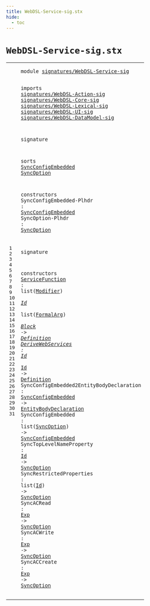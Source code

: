 ```yaml
---
title: WebDSL-Service-sig.stx
hide:
  - toc
---
```


# `WebDSL-Service-sig.stx`



[pdmosses/webdsl-statix/webdslstatix/src-gen/statix/signatures/WebDSL-Service-sig.stx]: https://github.com/pdmosses/webdsl-statix/blob/master/webdslstatix/src-gen/statix/signatures/WebDSL-Service-sig.stx "The source file on GitHub"

<div class="stx"><table class="highlighttable"><tbody><tr><td class="linenos"><div class="linenodiv"><pre><span></span>1
2
3
4
5
6
7
8
9
10
11
12
13
14
15
16
17
18
19
20
21
22
23
24
25
26
27
28
29
30
31
</pre></div></td>
<td class="code"><pre><code><span class="keyword">module</span> <a href="../webdsl-statix-sig.stx/#signatures/WebDSL-Service-sig_675_704" id="signatures/WebDSL-Service-sig_7_36" title="Referenced at ../webdsl-statix-sig.stx line 23"><span class="token sort_ModuleID">signatures/WebDSL-Service-sig</span></a>

<span class="keyword">imports</span>
  <a href="../WebDSL-Action-sig.stx/#signatures/WebDSL-Action-sig_7_35" id="signatures/WebDSL-Action-sig_48_76" title="Defined at ../WebDSL-Action-sig.stx line 1"><span class="token sort_ModuleID">signatures/WebDSL-Action-sig</span></a>
  <a href="../WebDSL-Core-sig.stx/#signatures/WebDSL-Core-sig_7_33" id="signatures/WebDSL-Core-sig_79_105" title="Defined at ../WebDSL-Core-sig.stx line 1"><span class="token sort_ModuleID">signatures/WebDSL-Core-sig</span></a>
  <a href="../WebDSL-Lexical-sig.stx/#signatures/WebDSL-Lexical-sig_7_36" id="signatures/WebDSL-Lexical-sig_108_137" title="Defined at ../WebDSL-Lexical-sig.stx line 1"><span class="token sort_ModuleID">signatures/WebDSL-Lexical-sig</span></a>
  <a href="../WebDSL-UI-sig.stx/#signatures/WebDSL-UI-sig_7_31" id="signatures/WebDSL-UI-sig_140_164" title="Defined at ../WebDSL-UI-sig.stx line 1"><span class="token sort_ModuleID">signatures/WebDSL-UI-sig</span></a>
  <a href="../WebDSL-DataModel-sig.stx/#signatures/WebDSL-DataModel-sig_7_38" id="signatures/WebDSL-DataModel-sig_167_198" title="Defined at ../WebDSL-DataModel-sig.stx line 1"><span class="token sort_ModuleID">signatures/WebDSL-DataModel-sig</span></a>

<span class="keyword">signature</span>

  <span class="keyword">sorts</span>
    <span class="cons_SortDecl"><a href="#SyncConfigEmbedded_304_322" id="SyncConfigEmbedded_223_241" title="Referenced at line 17, 25, 26"><span class="token sort_OpId">SyncConfigEmbedded</span></a></span>
    <span class="cons_SortDecl"><a href="#SyncOption_346_356" id="SyncOption_246_256" title="Referenced at line 18, 26, 27, 28, 29, 30, 31"><span class="token sort_OpId">SyncOption</span></a></span>

  <span class="keyword">constructors</span>
    <span id="SyncConfigEmbedded-Plhdr_277_301" title="Not referenced locally, nor via imports"><span class="token sort_OpId">SyncConfigEmbedded-Plhdr</span></span> <span class="operator">:</span> <span class="cons_SimpleSort"><a href="#SyncConfigEmbedded_223_241" id="SyncConfigEmbedded_304_322" title="Defined at line 13"><span class="token sort_OpId">SyncConfigEmbedded</span></a></span>
    <span id="SyncOption-Plhdr_327_343" title="Not referenced locally, nor via imports"><span class="token sort_OpId">SyncOption-Plhdr</span></span> <span class="operator">:</span> <span class="cons_SimpleSort"><a href="#SyncOption_246_256" id="SyncOption_346_356" title="Defined at line 14"><span class="token sort_OpId">SyncOption</span></a></span>

<span class="keyword">signature</span>

  <span class="keyword">constructors</span>
    <a href="../../../../trans/static-semantics/webdsl-services.stx/#ServiceFunction_275_290" id="ServiceFunction_388_403" title="Referenced at ../../../../trans/static-semantics/webdsl-services.stx line 14"><span class="token sort_OpId">ServiceFunction</span></a> <span class="operator">:</span> <span class="keyword">list</span><span class="operator">(</span><span class="cons_SimpleSort"><a href="../WebDSL-UI-sig.stx/#Modifier_243_251" id="Modifier_411_419" title="Defined at ../WebDSL-UI-sig.stx line 14"><span class="token sort_OpId">Modifier</span></a></span><span class="operator">)</span> <span class="operator">*</span> <span class="cons_SimpleSort"><a href="../WebDSL-Lexical-sig.stx/#Id_194_196" id="Id_423_425" title="Defined at ../WebDSL-Lexical-sig.stx line 14"><span class="token sort_OpId">Id</span></a></span> <span class="operator">*</span> <span class="keyword">list</span><span class="operator">(</span><span class="cons_SimpleSort"><a href="../WebDSL-Core-sig.stx/#FormalArg_164_173" id="FormalArg_433_442" title="Defined at ../WebDSL-Core-sig.stx line 11"><span class="token sort_OpId">FormalArg</span></a></span><span class="operator">)</span> <span class="operator">*</span> <span class="cons_SimpleSort"><a href="../WebDSL-Action-sig.stx/#Block_255_260" id="Block_446_451" title="Defined at ../WebDSL-Action-sig.stx line 15"><span class="token sort_OpId">Block</span></a></span> <span class="operator">-&gt;</span> <span class="cons_SimpleSort"><a href="../WebDSL-Core-sig.stx/#Definition_310_320" id="Definition_455_465" title="Defined at ../WebDSL-Core-sig.stx line 20"><span class="token sort_OpId">Definition</span></a></span>
    <a href="../../../../trans/static-semantics/webdsl-services.stx/#DeriveWebServices_168_185" id="DeriveWebServices_470_487" title="Referenced at ../../../../trans/static-semantics/webdsl-services.stx line 12"><span class="token sort_OpId">DeriveWebServices</span></a> <span class="operator">:</span> <span class="cons_SimpleSort"><a href="../WebDSL-Lexical-sig.stx/#Id_194_196" id="Id_490_492" title="Defined at ../WebDSL-Lexical-sig.stx line 14"><span class="token sort_OpId">Id</span></a></span> <span class="operator">*</span> <span class="cons_SimpleSort"><a href="../WebDSL-Lexical-sig.stx/#Id_194_196" id="Id_495_497" title="Defined at ../WebDSL-Lexical-sig.stx line 14"><span class="token sort_OpId">Id</span></a></span> <span class="operator">-&gt;</span> <span class="cons_SimpleSort"><a href="../WebDSL-Core-sig.stx/#Definition_310_320" id="Definition_501_511" title="Defined at ../WebDSL-Core-sig.stx line 20"><span class="token sort_OpId">Definition</span></a></span>
    <span id="SyncConfigEmbedded2EntityBodyDeclaration_516_556" title="Not referenced locally, nor via imports"><span class="token sort_OpId">SyncConfigEmbedded2EntityBodyDeclaration</span></span> <span class="operator">:</span> <span class="cons_SimpleSort"><a href="#SyncConfigEmbedded_223_241" id="SyncConfigEmbedded_559_577" title="Defined at line 13"><span class="token sort_OpId">SyncConfigEmbedded</span></a></span> <span class="operator">-&gt;</span> <span class="cons_SimpleSort"><a href="../WebDSL-DataModel-sig.stx/#EntityBodyDeclaration_164_185" id="EntityBodyDeclaration_581_602" title="Defined at ../WebDSL-DataModel-sig.stx line 11"><span class="token sort_OpId">EntityBodyDeclaration</span></a></span>
    <span id="SyncConfigEmbedded_607_625" title="Not referenced locally, nor via imports"><span class="token sort_OpId">SyncConfigEmbedded</span></span> <span class="operator">:</span> <span class="keyword">list</span><span class="operator">(</span><span class="cons_SimpleSort"><a href="#SyncOption_246_256" id="SyncOption_633_643" title="Defined at line 14"><span class="token sort_OpId">SyncOption</span></a></span><span class="operator">)</span> <span class="operator">-&gt;</span> <span class="cons_SimpleSort"><a href="#SyncConfigEmbedded_223_241" id="SyncConfigEmbedded_648_666" title="Defined at line 13"><span class="token sort_OpId">SyncConfigEmbedded</span></a></span>
    <span id="SyncTopLevelNameProperty_671_695" title="Not referenced locally, nor via imports"><span class="token sort_OpId">SyncTopLevelNameProperty</span></span> <span class="operator">:</span> <span class="cons_SimpleSort"><a href="../WebDSL-Lexical-sig.stx/#Id_194_196" id="Id_698_700" title="Defined at ../WebDSL-Lexical-sig.stx line 14"><span class="token sort_OpId">Id</span></a></span> <span class="operator">-&gt;</span> <span class="cons_SimpleSort"><a href="#SyncOption_246_256" id="SyncOption_704_714" title="Defined at line 14"><span class="token sort_OpId">SyncOption</span></a></span>
    <span id="SyncRestrictedProperties_719_743" title="Not referenced locally, nor via imports"><span class="token sort_OpId">SyncRestrictedProperties</span></span> <span class="operator">:</span> <span class="keyword">list</span><span class="operator">(</span><span class="cons_SimpleSort"><a href="../WebDSL-Lexical-sig.stx/#Id_194_196" id="Id_751_753" title="Defined at ../WebDSL-Lexical-sig.stx line 14"><span class="token sort_OpId">Id</span></a></span><span class="operator">)</span> <span class="operator">-&gt;</span> <span class="cons_SimpleSort"><a href="#SyncOption_246_256" id="SyncOption_758_768" title="Defined at line 14"><span class="token sort_OpId">SyncOption</span></a></span>
    <span id="SyncACRead_773_783" title="Not referenced locally, nor via imports"><span class="token sort_OpId">SyncACRead</span></span> <span class="operator">:</span> <span class="cons_SimpleSort"><a href="../WebDSL-Action-sig.stx/#Exp_404_407" id="Exp_786_789" title="Defined at ../WebDSL-Action-sig.stx line 25"><span class="token sort_OpId">Exp</span></a></span> <span class="operator">-&gt;</span> <span class="cons_SimpleSort"><a href="#SyncOption_246_256" id="SyncOption_793_803" title="Defined at line 14"><span class="token sort_OpId">SyncOption</span></a></span>
    <span id="SyncACWrite_808_819" title="Not referenced locally, nor via imports"><span class="token sort_OpId">SyncACWrite</span></span> <span class="operator">:</span> <span class="cons_SimpleSort"><a href="../WebDSL-Action-sig.stx/#Exp_404_407" id="Exp_822_825" title="Defined at ../WebDSL-Action-sig.stx line 25"><span class="token sort_OpId">Exp</span></a></span> <span class="operator">-&gt;</span> <span class="cons_SimpleSort"><a href="#SyncOption_246_256" id="SyncOption_829_839" title="Defined at line 14"><span class="token sort_OpId">SyncOption</span></a></span>
    <span id="SyncACCreate_844_856" title="Not referenced locally, nor via imports"><span class="token sort_OpId">SyncACCreate</span></span> <span class="operator">:</span> <span class="cons_SimpleSort"><a href="../WebDSL-Action-sig.stx/#Exp_404_407" id="Exp_859_862" title="Defined at ../WebDSL-Action-sig.stx line 25"><span class="token sort_OpId">Exp</span></a></span> <span class="operator">-&gt;</span> <span class="cons_SimpleSort"><a href="#SyncOption_246_256" id="SyncOption_866_876" title="Defined at line 14"><span class="token sort_OpId">SyncOption</span></a></span>
</code></pre></td></tr></tbody></table></div>